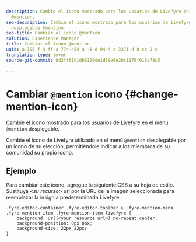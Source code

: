 ```yaml
---
description: Cambie el icono mostrado para los usuarios de Livefyre en el menú desplegable
  @mention.
seo-description: Cambie el icono mostrado para los usuarios de Livefyre en el menú
  desplegable @mention.
seo-title: Cambiar el icono @mention
solution: Experience Manager
title: Cambiar el icono @mention
uuid: a 395 f 4 ff-a 774-454 a -8 d 94-4 a 3371 d 8 cc 2 c
translation-type: tm+mt
source-git-commit: 0d2ff61b1db6100de1d59e6e20c1175f015a78c5

---
```



# Cambiar `@mention` icono {#change-mention-icon}

Cambie el icono mostrado para los usuarios de Livefyre en el menú `@mention` desplegable.

Cambie el icono de Livefyre utilizado en el menú `@mention` desplegable por un icono de su elección, permitiéndole indicar a los miembros de su comunidad su propio icono.

## Ejemplo

Para cambiar este icono, agregue la siguiente CSS a su hoja de estilo. Sustituya <*su recurso*> url por la URL de la imagen seleccionada para reemplazar la insignia predeterminada Livefyre.

```
.fyre-editor-container .fyre-editor-toolbar > .fyre-mention-menu .fyre-mention-item .fyre-mention-item-livefyre { 
    background: url(<your resource url>) no-repeat center; 
    background-position: 0px 0px; 
    background-size: 22px 22px; 
}
```

